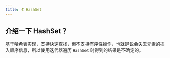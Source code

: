 ```yaml
---
title: 🏌️ HashSet
---
```


## 介绍一下 HashSet？

基于哈希表实现，支持快速查找，但不支持有序性操作，也就是说会失去元素的插入顺序信息，所以使用迭代器遍历 `HashSet` 时得到的结果是不确定的。

